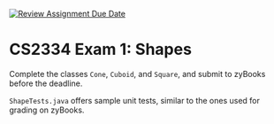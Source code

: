 [![Review Assignment Due Date](https://classroom.github.com/assets/deadline-readme-button-24ddc0f5d75046c5622901739e7c5dd533143b0c8e959d652212380cedb1ea36.svg)](https://classroom.github.com/a/TtvbvoTo)
# CS2334 Exam 1: Shapes

Complete the classes `Cone`, `Cuboid`, and `Square`, and submit to zyBooks before the deadline.

`ShapeTests.java` offers sample unit tests, similar to the ones used for grading on zyBooks.
